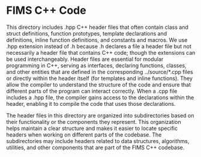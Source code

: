 # FIMS C++ Code

This directory includes .hpp C++ header files that often contain class and struct definitions, function prototypes, template declarations and definitions, inline function definitions, and constants and macros. We use .hpp extension instead of .h because .h declares a file a header file but not necessarily a header file that contains C++ code; though the extensions can be used interchangeably. Header files are essential for modular programming in C++, serving as interfaces, declaring functions, classes, and other entities that are defined in the corresponding ../source/*.cpp files or directly within the header itself (for templates and inline functions). They allow the compiler to understand the structure of the code and ensure that different parts of the program can interact correctly. When a .cpp file includes a .hpp file, the compiler gains access to the declarations within the header, enabling it to compile the code that uses those declarations.

The header files in this directory are organized into subdirectories based on their functionality or the components they represent. This organization helps maintain a clear structure and makes it easier to locate specific headers when working on different parts of the codebase. The subdirectories may include headers related to data structures, algorithms, utilities, and other components that are part of the FIMS C++ codebase.
